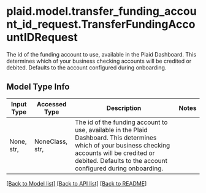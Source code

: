 # plaid.model.transfer_funding_account_id_request.TransferFundingAccountIDRequest

The id of the funding account to use, available in the Plaid Dashboard. This determines which of your business checking accounts will be credited or debited. Defaults to the account configured during onboarding.

## Model Type Info
Input Type | Accessed Type | Description | Notes
------------ | ------------- | ------------- | -------------
None, str,  | NoneClass, str,  | The id of the funding account to use, available in the Plaid Dashboard. This determines which of your business checking accounts will be credited or debited. Defaults to the account configured during onboarding. | 

[[Back to Model list]](../../README.md#documentation-for-models) [[Back to API list]](../../README.md#documentation-for-api-endpoints) [[Back to README]](../../README.md)

